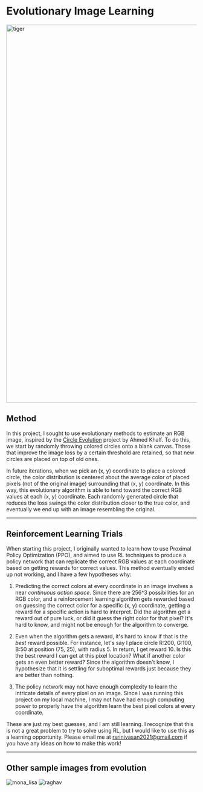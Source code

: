 # Evolutionary Image Learning

<img width="1000" alt="tiger" src="https://github.com/rsrinivasan1/Evolutionary-Image-Learning/assets/52140136/b5565293-1a72-4a89-af5e-4e55625c949d">

## Method

In this project, I sought to use evolutionary methods to estimate an RGB image, inspired by the [Circle Evolution](https://github.com/ahmedkhalf/Circle-Evolution/) project by Ahmed Khalf. To do this, we start by randomly throwing colored circles onto a blank canvas. Those that improve the image loss by a certain threshold are retained, so that new circles are placed on top of old ones.

In future iterations, when we pick an (x, y) coordinate to place a colored circle, the color distribution is centered about the average color of placed pixels (not of the original image) surrounding that (x, y) coordinate. In this way, this evolutionary algorithm is able to tend toward the correct RGB values at each (x, y) coordinate. Each randomly generated circle that reduces the loss swings the color distribution closer to the true color, and eventually we end up with an image resembling the original.

--------
## Reinforcement Learning Trials

When starting this project, I originally wanted to learn how to use Proximal Policy Optimization (PPO), and aimed to use RL techniques to produce a policy network that can replicate the correct RGB values at each coordinate based on getting rewards for correct values. This method eventually ended up not working, and I have a few hypotheses why:

1. Predicting the correct colors at every coordinate in an image involves a near _continuous action space_. Since there are 256^3 possibilities for an RGB color, and a reinforcement learning algorithm gets rewarded based on guessing the correct color for a specific (x, y) coordinate, getting a reward for a specific action is hard to interpret. Did the algorithm get a reward out of pure luck, or did it guess the right color for that pixel? It's hard to know, and might not be enough for the algorithm to converge.

2. Even when the algorithm gets a reward, it's hard to know if that is the _best_ reward possible. For instance, let's say I place circle R:200, G:100, B:50 at position (75, 25), with radius 5. In return, I get reward 10. Is this the best reward I can get at this pixel location? What if another color gets an even better reward? Since the algorithm doesn't know, I hypothesize that it is settling for suboptimal rewards just because they are better than nothing.

3. The policy network may not have enough complexity to learn the intricate details of every pixel on an image. Since I was running this project on my local machine, I may not have had enough computing power to properly have the algorithm learn the best pixel colors at every coordinate.

These are just my best guesses, and I am still learning. I recognize that this is not a great problem to try to solve using RL, but I would like to use this as a learning opportunity. Please email me at rsrinivasan2021@gmail.com if you have any ideas on how to make this work!

--------
## Other sample images from evolution

![mona_lisa](https://github.com/rsrinivasan1/Evolutionary-Image-Learning/assets/52140136/c48b664c-ff75-4724-ae49-7306d903a705)
![raghav](https://github.com/rsrinivasan1/Evolutionary-Image-Learning/assets/52140136/e5a95a3c-dd86-4d5a-beb7-6678cd1bcda7)
